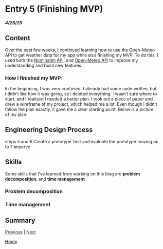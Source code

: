 # Entry 5 (Finishing MVP)
##### 4/26/25
## Content
Over the past few weeks, I continued learning how to use the Open-Meteo API to get weather data for my app while also finishing my MVP. To do this, I used both the [Nominatim API](https://nominatim.org/release-docs/3.6/develop/Postcodes/), and [Open-Meteo APi](https://open-meteo.com/en/docs?latitude=40.7143&longitude=-74.006&current=temperature_2m&forecast_days=1) to improve my understanding and build new features.

 ### How I finished my MVP:
In the beginning, I was very confused. I already had some code written, but I didn’t like how it was going, so I deleted everything. I wasn’t sure where to start, and I realized I needed a better plan. I took out a piece of paper and drew a wireframe of my project, which helped me a lot. Even though I didn’t follow the plan exactly, it gave me a clear starting point. Below is a picture of my plan:


 ## Engineering Design Process 
steps 5 and 6 Create a prototype Test and evaluate the prototype moving on to 7 imporve
 ## Skills   
 Some skills that I’ve learned from working on this blog are **problem decomposition**, and **time management**

 ### Problem decomposition

 ### Time management

 ## Summary

[Previous](entry04.md) | [Next](entry06.md)

[Home](../README.md)
